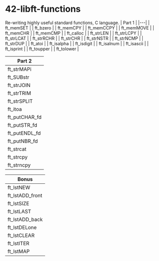 # 42-libft-functions
Re-writing highly useful standard functions, C language.
| Part 1  | 
|---|
| ft_memSET |
| ft_bzero |
| ft_memCPY |
| ft_memCCPY |
| ft_memMOVE |
| ft_memCHR |
| ft_memCMP |
| ft_calloc |
| ft_strLEN |
| ft_strLCPY |
| ft_strLCAT | 
| ft_strRCHR | 
| ft_strCHR |
| ft_strNSTR |
| ft_strNCMP |
| ft_strDUP |
| ft_atoi |
| ft_isalpha |
| ft_isdigit |
| ft_isalnum |
| ft_isascii |
| ft_isprint |
| ft_toupper |
| ft_tolower |


| Part 2 |
|---|
| ft_strMAPi |
| ft_SUBstr |
| ft_strJOIN |
| ft_strTRIM |
| ft_strSPLIT |
| ft_itoa |
| ft_putCHAR_fd |
| ft_putSTR_fd |
| ft_putENDL_fd |
| ft_putNBR_fd |
| ft_strcat	|
| ft_strcpy |
| ft_strncpy |


|  Bonus |
|---|
| ft_lstNEW |
| ft_lstADD_front |
| ft_lstSIZE |
| ft_lstLAST |
| ft_lstADD_back |
| ft_lstDELone |
| ft_lstCLEAR |
| ft_lstITER |
| ft_lstMAP |
